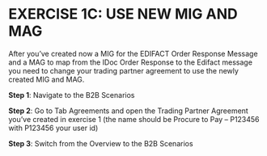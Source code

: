 # **EXERCISE 1C: USE NEW MIG AND MAG**

After you’ve created now a MIG for the EDIFACT Order Response Message and a MAG to map from the IDoc Order Response to the Edifact message you need to change your trading partner agreement to use the newly created MIG and MAG.

**Step 1**: Navigate to the B2B Scenarios

**Step 2**: Go to Tab Agreements and open the Trading Partner Agreement you’ve created in exercise 1 (the name should be Procure to Pay – P123456 with P123456 your user id)

**Step 3**: Switch from the Overview to the B2B Scenarios
